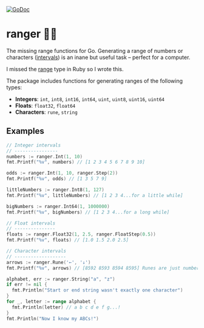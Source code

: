 [![GoDoc](https://godoc.org/github.com/qsymmachus/ranger?status.svg)](https://godoc.org/github.com/qsymmachus/ranger)

ranger 🧝‍♂️
=========

The missing range functions for Go. Generating a range of numbers or characters ([intervals](https://en.wikipedia.org/wiki/Interval_(mathematics))) is an inane but useful task – perfect for a computer. 

I missed the [range](https://ruby-doc.org/core-2.5.1/Range.html) type in Ruby so I wrote this.

The package includes functions for generating ranges of the following types:

* __Integers__: `int`, `int8`, `int16`, `int64`, `uint`, `uint8`, `uint16`, `uint64`
* __Floats__: `float32`, `float64`
* __Characters__: `rune`, `string`

Examples
--------

```go
// Integer intervals
// ----------------
numbers := ranger.Int(1, 10)
fmt.Printf("%v", numbers) // [1 2 3 4 5 6 7 8 9 10]

odds := ranger.Int(1, 10, ranger.Step(2))
fmt.Printf("%v", odds) // [1 3 5 7 9]

littleNumbers := ranger.Int8(1, 127)
fmt.Printf("%v", littleNumbers) // [1 2 3 4...for a little while]

bigNumbers := ranger.Int64(1, 1000000)
fmt.Printf("%v", bigNumbers) // [1 2 3 4...for a long while]

// Float intervals
// ---------------
floats := ranger.Float32(1, 2.5, ranger.FloatStep(0.5))
fmt.Printf("%v", floats) // [1.0 1.5 2.0 2.5]

// Character intervals
// -------------------
arrows := ranger.Rune('←', '↓')
fmt.Printf("%v", arrows) // [8592 8593 8594 8595] Runes are just numbers

alphabet, err := ranger.String("a", "z")
if err != nil {
  fmt.Println("Start or end string wasn't exactly one character")
}
for _, letter := range alphabet {
  fmt.Println(letter) // a b c d e f g...!
}
fmt.Println("Now I know my ABCs!")
```

